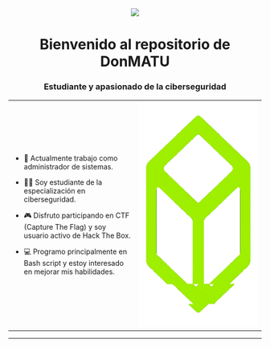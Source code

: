 <p align="center"><picture align="center"><img align="center" src = "https://github.com/7oSkaaa/7oSkaaa/blob/main/Images/about_me.gif?raw=true" width = 50px></picture></p>
<h1 align="center">Bienvenido al repositorio de DonMATU</h1>
<h3 align="center">Estudiante y apasionado de la ciberseguridad</h3>


<table align="center">
<tr border="none">
<td width="50%" align="left">
  
- 🌱 Actualmente trabajo como administrador de sistemas.

- 🧑‍🎓 Soy estudiante de la especialización en ciberseguridad.

- 🎮 Disfruto participando en CTF (Capture The Flag) y soy usuario activo de Hack The Box.

- 💻 Programo principalmente en Bash script y estoy interesado en mejorar mis habilidades.



</td>
<td width="50%" align="center">

  <img src="images/giphy.gif" alt="GIF de GIPHY" width="450" height="450">


</td>
</tr>
</table>


---

